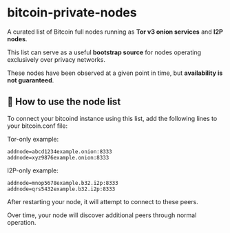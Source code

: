 # bitcoin-private-nodes

A curated list of Bitcoin full nodes running as **Tor v3 onion services** and **I2P nodes**.

This list can serve as a useful **bootstrap source** for nodes operating exclusively over privacy networks.  

These nodes have been observed at a given point in time, but **availability is not guaranteed**.

## 🚀 How to use the node list

To connect your bitcoind instance using this list, add the following lines to your bitcoin.conf file:

Tor-only example:

```
addnode=abcd1234example.onion:8333
addnode=xyz9876example.onion:8333
```

I2P-only example:

```
addnode=mnop5678example.b32.i2p:8333
addnode=qrs5432example.b32.i2p:8333
```

After restarting your node, it will attempt to connect to these peers.

Over time, your node will discover additional peers through normal operation.
